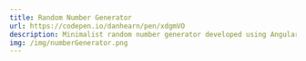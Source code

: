 ```yaml
---
title: Random Number Generator
url: https://codepen.io/danhearn/pen/xdgmVO
description: Minimalist random number generator developed using AngularJS.
img: /img/numberGenerator.png
---
```

